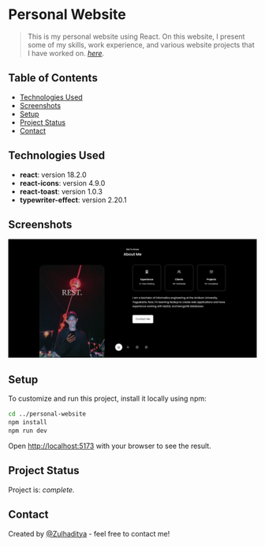 # Personal Website

>This is my personal website using React. On this website, I present some of my skills, work experience, and various website projects that I have worked on. [_here_](https://zulhaditya.netlify.app/).

## Table of Contents

- [Technologies Used](#technologies-used)
- [Screenshots](#screenshots)
- [Setup](#setup)
- [Project Status](#project-status)
- [Contact](#contact)

## Technologies Used

 - **react**: version 18.2.0
 - **react-icons**: version 4.9.0
 - **react-toast**: version 1.0.3
 - **typewriter-effect**: version 2.20.1

## Screenshots

![Example screenshot](./public/personal-website.png)

## Setup

To customize and run this project, install it locally using npm:

```bash
cd ../personal-website
npm install
npm run dev
```

Open [http://localhost:5173](http://localhost:5173) with your browser to see the result.

## Project Status

Project is: _complete._ <!-- / _complete_ / _no longer being worked on_. reason ? -->

## Contact

Created by [@Zulhaditya](https://zulhaditya.vercel.app) - feel free to contact me!
